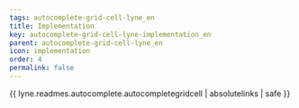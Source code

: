 ```yaml
---
tags: autocomplete-grid-cell-lyne_en
title: Implementation
key: autocomplete-grid-cell-lyne-implementation_en
parent: autocomplete-grid-cell-lyne_en
icon: implementation
order: 4
permalink: false  
---
```

{{ lyne.readmes.autocomplete.autocompletegridcell | absolutelinks | safe }}


